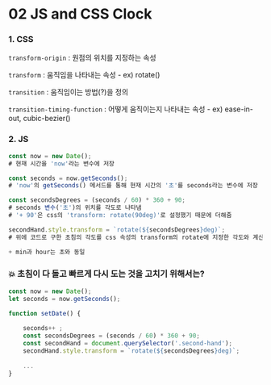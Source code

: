 # 02 JS and CSS Clock



### 1. CSS 

``transform-origin``  : 원점의 위치를 지정하는 속성

``transform``  : 움직임을 나타내는 속성 - ex) rotate()

``transition`` : 움직임이는 방법(?)을 정의

``transition-timing-function`` : 어떻게 움직이는지 나타내는 속성 - ex) ease-in-out, cubic-bezier()



### 2. JS

```javascript
const now = new Date();
# 현재 시간을 'now'라는 변수에 저장

const seconds = now.getSeconds();
# 'now'의 getSeconds() 메서드를 통해 현재 시간의 '초'를 seconds라는 변수에 저장

const secondsDegrees = (seconds / 60) * 360 + 90;
# seconds 변수('초')의 위치를 각도로 나타냄
# '+ 90'은 css의 'transform: rotate(90deg)'로 설정했기 때문에 더해줌

secondHand.style.transform = `rotate(${secondsDegrees}deg)`;
# 위에 코드로 구한 초침의 각도를 css 속성의 transform의 rotate에 지정한 각도와 계산

+ min과 hour는 초와 동일
```



### 💥 초침이 다 돌고 빠르게 다시 도는 것을 고치기 위해서는?

```javascript
const now = new Date();
let seconds = now.getSeconds();

function setDate() {
    
    seconds++ ;
    const secondsDegrees = (seconds / 60) * 360 + 90;
    const secondHand = document.querySelector('.second-hand');
    secondHand.style.transform = `rotate(${secondsDegrees}deg)`;
    
    ...
}
```





